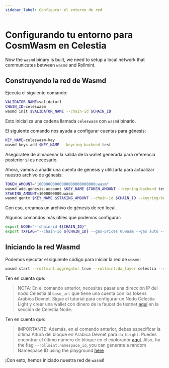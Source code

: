 ```yaml
---
sidebar_label: Configurar el entorno de red
---
```


# Configurando tu entorno para CosmWasm en Celestia

Now the `wasmd` binary is built, we need to setup a local network that communicates between `wasmd` and Rollmint.

## Construyendo la red de Wasmd

Ejecuta el siguiente comando:

```sh
VALIDATOR_NAME=validator1
CHAIN_ID=celeswasm
wasmd init $VALIDATOR_NAME --chain-id $CHAIN_ID
```

Esto inicializa una cadena llamada `celeswasm` con `wasmd` binario.

El siguiente comando nos ayuda a configurar cuentas para génesis:

```sh
KEY_NAME=celeswasm-key
wasmd keys add $KEY_NAME --keyring-backend test
```

Asegúratee de almacenar la salida de la wallet generada para referencia posterior si es necesario.

Ahora, vamos a añadir una cuenta de génesis y utilizarla para actualizar nuestro archivo de génesis:

```sh
TOKEN_AMOUNT="10000000000000000000000000uwasm"
wasmd add-genesis-account $KEY_NAME $TOKEN_AMOUNT --keyring-backend test
STAKING_AMOUNT=1000000000uwasm
wasmd gentx $KEY_NAME $STAKING_AMOUNT --chain-id $CHAIN_ID --keyring-backend test
```

Con eso, creamos un archivo de génesis de red local.

Algunos comandos más útiles que podemos configurar:

<!-- markdownlint-disable MD013 -->
```sh
export NODE="--chain-id ${CHAIN_ID}"
export TXFLAG="--chain-id ${CHAIN_ID} --gas-prices 0uwasm --gas auto --gas-adjustment 1.3"
```
<!-- markdownlint-enable MD013 -->

## Iniciando la red Wasmd

Podemos ejecutar el siguiente código para iniciar la red de `wasmd`:

<!-- markdownlint-disable MD013 -->
```sh
wasmd start --rollmint.aggregator true --rollmint.da_layer celestia --rollmint.da_config='{"base_url":"http://XXX.XXX.XXX.XXX:26658","timeout":60000000000,"gas_limit":6000000}' --rollmint.namespace_id 000000000000FFFF --rollmint.da_start_height XXXXX
```
<!-- markdownlint-enable MD013 -->

Ten en cuenta que:

> NOTA: En el comando anterior, necesitas pasar una dirección IP del nodo Celestia al `base_url` que tiene una cuenta con los tokens Arabica Devnet. Sigue el tutorial para configurar un Nodo Celestia Light y crear una wallet con dinero de la faucet de testnet [aquí](./node-tutorial.md) en la sección de Celestia Node.

Ten en cuenta que:

> IMPORTANTE: Además, en el comando anterior, debes especificar la última Altura del bloque en Arabica Devnet para `da_height`. Puedes encontrar el último número de bloque en el explorador [aquí](https://explorer.celestia.observer/arabica). Also, for the flag `--rollmint.namespace_id`, you can generate a random Namespace ID using the playground [here](https://go.dev/play/p/7ltvaj8lhRl)

¡Con esto, hemos iniciado nuestra red de `wasmd`!
